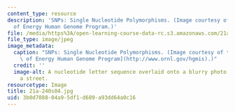 ```yaml
---
content_type: resource
description: 'SNPs: Single Nucleotide Polymorphisms. (Image courtesy of the U.S. Department
  of Energy Human Genome Program.)'
file: /media/https%3A/open-learning-course-data-rc.s3.amazonaws.com/21a-240-race-and-science-spring-2004/3b0d708804a95df1d689a93dd64a0c16_21a-240s04.jpg
file_type: image/jpeg
image_metadata:
  caption: "SNPs: Single Nucleotide Polymorphisms. (Image courtesy of the\_[U.S. Department\
    \ of Energy Human Genome Program](http://www.ornl.gov/hgmis).)"
  credit: ''
  image-alt: A nucleotide letter sequence overlaid onto a blurry photo of people crossing
    a street.
resourcetype: Image
title: 21a-240s04.jpg
uid: 3b0d7088-04a9-5df1-d689-a93dd64a0c16
---
```

